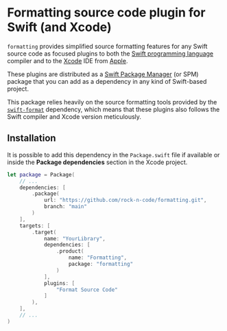 # Formatting source code plugin for Swift (and Xcode)

`formatting` provides simplified source formatting features for any Swift source code as focused plugins to both the [Swift programming language](https://www.swift.org) compiler and to the [Xcode](https://www.swift.org) IDE from [Apple](https://www.apple.com).

These plugins are distributed as a [Swift Package Manager](https://www.swift.org/package-manager/) (or SPM) package that you can add as a dependency in any kind of Swift-based project.

This package relies heavily on the source formatting tools provided by the [`swift-format`](https://github.com/apple/swift-format) dependency, which means that these plugins also follows the Swift compiler and Xcode version meticulously.

## Installation

It is possible to add this dependency in the `Package.swift` file if available or inside the **Package dependencies** section in the Xcode project.

```swift
let package = Package(
    // ...
    dependencies: [
        .package(
            url: "https://github.com/rock-n-code/formatting.git",
            branch: "main"
        )
    ],
    targets: [
        .target(
            name: "YourLibrary",
            dependencies: [
                .product(
                    name: "Formatting",
                    package: "formatting"
                )
            ],
            plugins: [
                "Format Source Code"
            ]
        ),
    ],
    // ...
)
```
